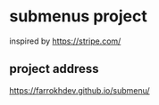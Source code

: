 # submenus project
inspired by https://stripe.com/

 ## project address
 https://farrokhdev.github.io/submenu/